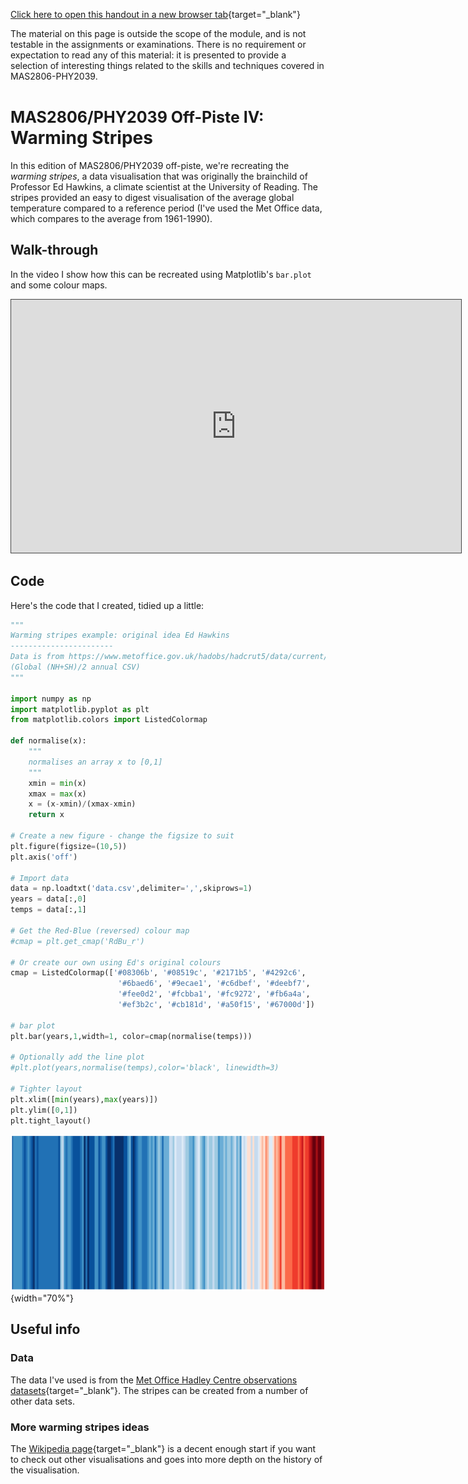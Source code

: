 [Click here to open this handout in a new browser tab](#){target="_blank"}

<div class="interlude">
	<p>The material on this page is outside the scope of the module, and is not testable in the assignments or examinations. There is no requirement or expectation to read any of this material: it is presented to provide a selection of interesting things related to the skills and techniques covered in MAS2806-PHY2039.</p>
</div>

<h1><span style="font-size: 25px;">MAS2806/PHY2039 Off-Piste IV:</span><br/>Warming Stripes</h1>

In this edition of MAS2806/PHY2039 off-piste, we're recreating the *warming stripes*, a data visualisation that was originally the brainchild of Professor Ed Hawkins, a climate scientist at the University of Reading. The stripes provided an easy to digest visualisation of the average global temperature compared to a reference period (I've used the Met Office data, which compares to the average from 1961-1990).

##  Walk-through

In the video I show how this can be recreated using Matplotlib's `bar.plot` and some colour maps.

<iframe src="https://campus.recap.ncl.ac.uk/Panopto/Pages/Embed.aspx?id=b4024088-8494-4be2-bb0f-af4f0167294d&autoplay=false&offerviewer=true&showtitle=true&showbrand=false&captions=false&interactivity=all" height="405" width="720" style="border: 1px solid #464646;height: 405px; width: 720px;" allowfullscreen allow="autoplay"></iframe>


## Code

Here's the code that I created, tidied up a little:

```python
"""
Warming stripes example: original idea Ed Hawkins 
-----------------------
Data is from https://www.metoffice.gov.uk/hadobs/hadcrut5/data/current/download.html
(Global (NH+SH)/2 annual CSV)
"""

import numpy as np
import matplotlib.pyplot as plt
from matplotlib.colors import ListedColormap

def normalise(x):
    """
    normalises an array x to [0,1]
    """
    xmin = min(x)
    xmax = max(x)
    x = (x-xmin)/(xmax-xmin)
    return x

# Create a new figure - change the figsize to suit
plt.figure(figsize=(10,5))
plt.axis('off')

# Import data
data = np.loadtxt('data.csv',delimiter=',',skiprows=1)
years = data[:,0]
temps = data[:,1]

# Get the Red-Blue (reversed) colour map
#cmap = plt.get_cmap('RdBu_r')

# Or create our own using Ed's original colours
cmap = ListedColormap(['#08306b', '#08519c', '#2171b5', '#4292c6',
						'#6baed6', '#9ecae1', '#c6dbef', '#deebf7', 
						'#fee0d2', '#fcbba1', '#fc9272', '#fb6a4a', 
						'#ef3b2c', '#cb181d', '#a50f15', '#67000d'])

# bar plot
plt.bar(years,1,width=1, color=cmap(normalise(temps)))

# Optionally add the line plot
#plt.plot(years,normalise(temps),color='black', linewidth=3)

# Tighter layout
plt.xlim([min(years),max(years)])
plt.ylim([0,1])
plt.tight_layout()
```

![Warming stripes](images/warming.png){width="70%"}

## Useful info

### Data

The data I've used is from the [Met Office Hadley Centre observations datasets](https://www.metoffice.gov.uk/hadobs/hadcrut5/data/current/download.html){target="_blank"}. The stripes can be created from a number of other data sets.

### More warming stripes ideas

The [Wikipedia page](https://en.wikipedia.org/wiki/Warming_stripes){target="_blank"} is a decent enough start if you want to check out other visualisations and goes into more depth on the history of the visualisation. 

